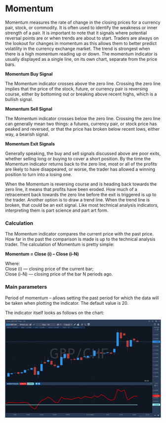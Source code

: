 # Momentum

Momentum measures the rate of change in the closing prices for a currency pair, stock, or commodity. It is often used to identify the weakness or inner strength of a pair. It is important to note that it signals where potential reversal points are or when trends are about to start. Traders are always on the lookout for changes in momentum as this allows them to better predict volatility in the currency exchange market. The trend is strongest when there is a high momentum reading up or down. The momentum indicator is usually displayed as a single line, on its own chart, separate from the price bars.

**Momentum Buy Signal**

The Momentum indicator crosses above the zero line. Crossing the zero line implies that the price of the stock, future, or currency pair is reversing course, either by bottoming out or breaking above recent highs, which is a bullish signal.

**Momentum Sell Signal**

The Momentum indicator crosses below the zero line. Crossing the zero line can generally mean two things: a futures, currency pair, or stock price has peaked and reversed, or that the price has broken below recent lows, either way, a bearish signal.

**Momentum Exit Signals**

Generally speaking, the buy and sell signals discussed above are poor exits, whether selling long or buying to cover a short position. By the time the Momentum indicator returns back to the zero line, most or all of the profits are likely to have disappeared, or worse, the trader has allowed a winning position to turn into a losing one.

When the Momentum is reversing course and is heading back towards the zero line, it means that profits have been eroded. How much of a retracement back towards the zero line before the exit is triggered is up to the trader. Another option is to draw a trend line. When the trend line is broken, that could be an exit signal. Like most technical analysis indicators, interpreting them is part science and part art form.

### Calculation

The Momentum indicator compares the current price with the past price. How far in the past the comparison is made is up to the technical analysis trader. The calculation of Momentum is pretty simple:

**Momentum = Close \(i\) – Close \(i-N\)**

Where:  
Close \(i\) — closing price of the current bar;  
Close \(i-N\) — closing price of the bar N periods ago.

### Main parameters

Period of momentum – allows setting the past period for which the data will be taken when plotting the indicator. The default value is 20.

The indicator itself looks as follows on the chart:

![](../../../../.gitbook/assets/screenshot_1%20%2819%29.jpg)

